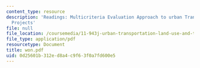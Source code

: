 ```yaml
---
content_type: resource
description: 'Readings: Multicriteria Evaluation Approach to urban Transportation
  Projects'
file: null
file_location: /coursemedia/11-943j-urban-transportation-land-use-and-the-environment-spring-2002/0d25601b312ed8a4c9f63f0a7fd600e5_won.pdf
file_type: application/pdf
resourcetype: Document
title: won.pdf
uid: 0d25601b-312e-d8a4-c9f6-3f0a7fd600e5
---
```

